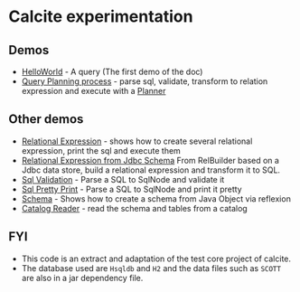# Calcite experimentation


## Demos

  * [HelloWorld](src/main/java/com/gerardnico/calcite/demo/HelloWorld.java) - A query (The first demo of the doc)
  * [Query Planning process](src/test/java/com/gerardnico/calcite/CalciteFrameworksTest.java) - parse sql, validate, transform to relation expression and execute with a [Planner](https://github.com/apache/calcite/blob/master/core/src/main/java/org/apache/calcite/tools/Planner.java)

## Other demos
 
  * [Relational Expression](src/test/java/com/gerardnico/calcite/CalciteRelExpressionTest.java) - shows how to create several relational expression, print the sql and execute them
  * [Relational Expression from Jdbc Schema](src/test/java/com/gerardnico/calcite/CalciteRelJdbcTest.java) From RelBuilder based on a Jdbc data store, build a relational expression and transform it to SQL. 
  * [Sql Validation](src/test/java/com/gerardnico/calcite/CalciteSqlValidationTest.java) - Parse a SQL to SqlNode and validate it
  * [Sql Pretty Print](src/test/java/com/gerardnico/calcite/CalciteSqlWriterTest.java) - Parse a SQL to SqlNode and print it pretty      
  * [Schema](src/test/java/com/gerardnico/calcite/CalciteSchemaTest.java) - Shows how to create a schema from Java Object via reflexion
  * [Catalog Reader](src/test/java/com/gerardnico/calcite/CalciteCatalogsTest.java) - read the schema and tables from a catalog 
   
  
## FYI

  * This code is an extract and adaptation of the test core project of calcite.
  * The database used are `Hsqldb` and `H2` and the data files such as `SCOTT` are also in a jar dependency file.



